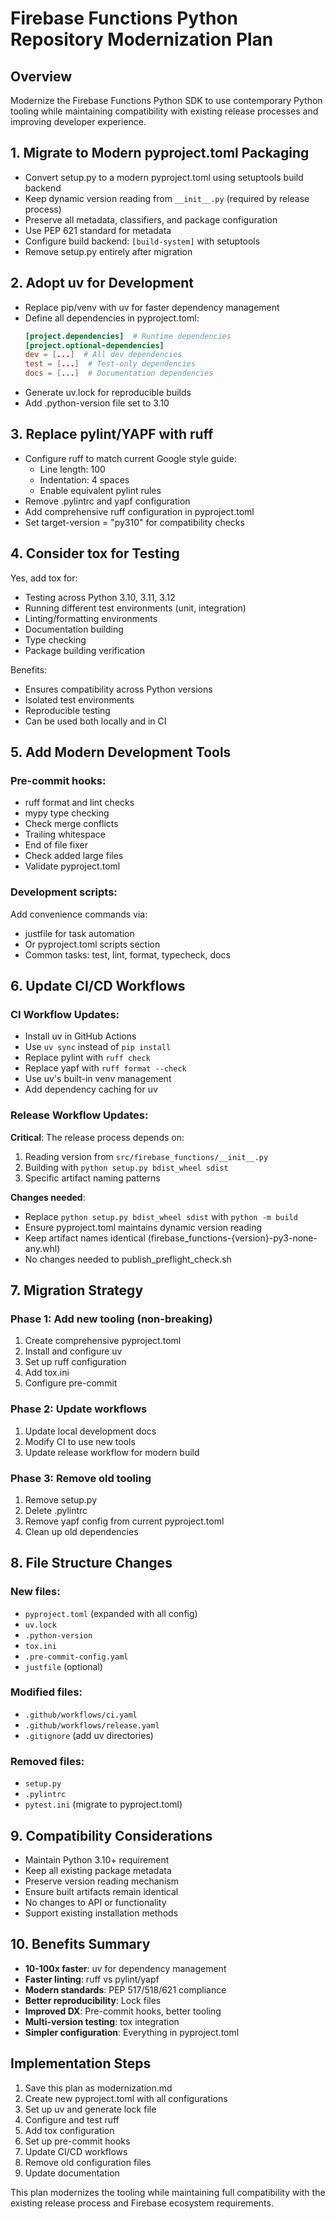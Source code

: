 # Firebase Functions Python Repository Modernization Plan

## Overview
Modernize the Firebase Functions Python SDK to use contemporary Python tooling while maintaining compatibility with existing release processes and improving developer experience.

## 1. **Migrate to Modern pyproject.toml Packaging**
- Convert setup.py to a modern pyproject.toml using setuptools build backend
- Keep dynamic version reading from `__init__.py` (required by release process)
- Preserve all metadata, classifiers, and package configuration
- Use PEP 621 standard for metadata
- Configure build backend: `[build-system]` with setuptools
- Remove setup.py entirely after migration

## 2. **Adopt uv for Development**
- Replace pip/venv with uv for faster dependency management
- Define all dependencies in pyproject.toml:
  ```toml
  [project.dependencies]  # Runtime dependencies
  [project.optional-dependencies]
  dev = [...]  # All dev dependencies
  test = [...]  # Test-only dependencies
  docs = [...]  # Documentation dependencies
  ```
- Generate uv.lock for reproducible builds
- Add .python-version file set to 3.10

## 3. **Replace pylint/YAPF with ruff**
- Configure ruff to match current Google style guide:
  - Line length: 100
  - Indentation: 4 spaces
  - Enable equivalent pylint rules
- Remove .pylintrc and yapf configuration
- Add comprehensive ruff configuration in pyproject.toml
- Set target-version = "py310" for compatibility checks

## 4. **Consider tox for Testing**
Yes, add tox for:
- Testing across Python 3.10, 3.11, 3.12
- Running different test environments (unit, integration)
- Linting/formatting environments
- Documentation building
- Type checking
- Package building verification

Benefits:
- Ensures compatibility across Python versions
- Isolated test environments
- Reproducible testing
- Can be used both locally and in CI

## 5. **Add Modern Development Tools**
### Pre-commit hooks:
- ruff format and lint checks
- mypy type checking
- Check merge conflicts
- Trailing whitespace
- End of file fixer
- Check added large files
- Validate pyproject.toml

### Development scripts:
Add convenience commands via:
- justfile for task automation
- Or pyproject.toml scripts section
- Common tasks: test, lint, format, typecheck, docs

## 6. **Update CI/CD Workflows**

### CI Workflow Updates:
- Install uv in GitHub Actions
- Use `uv sync` instead of `pip install`
- Replace pylint with `ruff check`
- Replace yapf with `ruff format --check`
- Use uv's built-in venv management
- Add dependency caching for uv

### Release Workflow Updates:
**Critical**: The release process depends on:
1. Reading version from `src/firebase_functions/__init__.py`
2. Building with `python setup.py bdist_wheel sdist`
3. Specific artifact naming patterns

**Changes needed**:
- Replace `python setup.py bdist_wheel sdist` with `python -m build`
- Ensure pyproject.toml maintains dynamic version reading
- Keep artifact names identical (firebase_functions-{version}-py3-none-any.whl)
- No changes needed to publish_preflight_check.sh

## 7. **Migration Strategy**

### Phase 1: Add new tooling (non-breaking)
1. Create comprehensive pyproject.toml
2. Install and configure uv
3. Set up ruff configuration
4. Add tox.ini
5. Configure pre-commit

### Phase 2: Update workflows
1. Update local development docs
2. Modify CI to use new tools
3. Update release workflow for modern build

### Phase 3: Remove old tooling
1. Remove setup.py
2. Delete .pylintrc
3. Remove yapf config from current pyproject.toml
4. Clean up old dependencies

## 8. **File Structure Changes**

### New files:
- `pyproject.toml` (expanded with all config)
- `uv.lock`
- `.python-version`
- `tox.ini`
- `.pre-commit-config.yaml`
- `justfile` (optional)

### Modified files:
- `.github/workflows/ci.yaml`
- `.github/workflows/release.yaml`
- `.gitignore` (add uv directories)

### Removed files:
- `setup.py`
- `.pylintrc`
- `pytest.ini` (migrate to pyproject.toml)

## 9. **Compatibility Considerations**

- Maintain Python 3.10+ requirement
- Keep all existing package metadata
- Preserve version reading mechanism
- Ensure built artifacts remain identical
- No changes to API or functionality
- Support existing installation methods

## 10. **Benefits Summary**

- **10-100x faster**: uv for dependency management
- **Faster linting**: ruff vs pylint/yapf
- **Modern standards**: PEP 517/518/621 compliance
- **Better reproducibility**: Lock files
- **Improved DX**: Pre-commit hooks, better tooling
- **Multi-version testing**: tox integration
- **Simpler configuration**: Everything in pyproject.toml

## Implementation Steps

1. Save this plan as modernization.md
2. Create new pyproject.toml with all configurations
3. Set up uv and generate lock file
4. Configure and test ruff
5. Add tox configuration
6. Set up pre-commit hooks
7. Update CI/CD workflows
8. Remove old configuration files
9. Update documentation

This plan modernizes the tooling while maintaining full compatibility with the existing release process and Firebase ecosystem requirements.